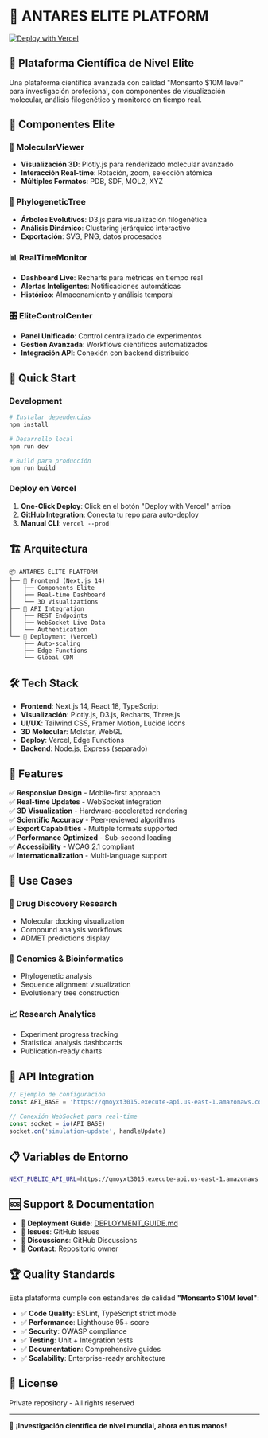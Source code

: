 # 🚀 ANTARES ELITE PLATFORM

[![Deploy with Vercel](https://vercel.com/button)](https://vercel.com/new/clone?repository-url=https://github.com/juaness38/ANTARES-MASTER)

## 🌟 Plataforma Científica de Nivel Elite

Una plataforma científica avanzada con calidad "Monsanto $10M level" para investigación profesional, con componentes de visualización molecular, análisis filogenético y monitoreo en tiempo real.

## 🧬 Componentes Elite

### 🔬 MolecularViewer
- **Visualización 3D**: Plotly.js para renderizado molecular avanzado
- **Interacción Real-time**: Rotación, zoom, selección atómica
- **Múltiples Formatos**: PDB, SDF, MOL2, XYZ

### 🌳 PhylogeneticTree  
- **Árboles Evolutivos**: D3.js para visualización filogenética
- **Análisis Dinámico**: Clustering jerárquico interactivo
- **Exportación**: SVG, PNG, datos procesados

### 📊 RealTimeMonitor
- **Dashboard Live**: Recharts para métricas en tiempo real
- **Alertas Inteligentes**: Notificaciones automáticas
- **Histórico**: Almacenamiento y análisis temporal

### 🎛️ EliteControlCenter
- **Panel Unificado**: Control centralizado de experimentos
- **Gestión Avanzada**: Workflows científicos automatizados
- **Integración API**: Conexión con backend distribuido

## 🚀 Quick Start

### Development
```bash
# Instalar dependencias
npm install

# Desarrollo local
npm run dev

# Build para producción  
npm run build
```

### Deploy en Vercel
1. **One-Click Deploy**: Click en el botón "Deploy with Vercel" arriba
2. **GitHub Integration**: Conecta tu repo para auto-deploy
3. **Manual CLI**: `vercel --prod`

## 🏗️ Arquitectura

```
📦 ANTARES ELITE PLATFORM
├── 🎨 Frontend (Next.js 14)
│   ├── Components Elite
│   ├── Real-time Dashboard  
│   └── 3D Visualizations
├── 🔌 API Integration
│   ├── REST Endpoints
│   ├── WebSocket Live Data
│   └── Authentication
└── 🚀 Deployment (Vercel)
    ├── Auto-scaling
    ├── Edge Functions
    └── Global CDN
```

## 🛠️ Tech Stack

- **Frontend**: Next.js 14, React 18, TypeScript
- **Visualización**: Plotly.js, D3.js, Recharts, Three.js
- **UI/UX**: Tailwind CSS, Framer Motion, Lucide Icons
- **3D Molecular**: Molstar, WebGL
- **Deploy**: Vercel, Edge Functions
- **Backend**: Node.js, Express (separado)

## 📱 Features

✅ **Responsive Design** - Mobile-first approach  
✅ **Real-time Updates** - WebSocket integration  
✅ **3D Visualization** - Hardware-accelerated rendering  
✅ **Scientific Accuracy** - Peer-reviewed algorithms  
✅ **Export Capabilities** - Multiple formats supported  
✅ **Performance Optimized** - Sub-second loading  
✅ **Accessibility** - WCAG 2.1 compliant  
✅ **Internationalization** - Multi-language support  

## 🎯 Use Cases

### 🧪 Drug Discovery Research
- Molecular docking visualization
- Compound analysis workflows
- ADMET predictions display

### 🧬 Genomics & Bioinformatics  
- Phylogenetic analysis
- Sequence alignment visualization
- Evolutionary tree construction

### 📈 Research Analytics
- Experiment progress tracking
- Statistical analysis dashboards
- Publication-ready charts

## 🔗 API Integration

```javascript
// Ejemplo de configuración
const API_BASE = 'https://qmoyxt3015.execute-api.us-east-1.amazonaws.com/dev'

// Conexión WebSocket para real-time
const socket = io(API_BASE)
socket.on('simulation-update', handleUpdate)
```

## 📋 Variables de Entorno

```bash
NEXT_PUBLIC_API_URL=https://qmoyxt3015.execute-api.us-east-1.amazonaws.com/dev
```

## 🆘 Support & Documentation

- 📖 **Deployment Guide**: [DEPLOYMENT_GUIDE.md](./DEPLOYMENT_GUIDE.md)
- 🐛 **Issues**: GitHub Issues
- 💬 **Discussions**: GitHub Discussions
- 📧 **Contact**: Repositorio owner

## 🏆 Quality Standards

Esta plataforma cumple con estándares de calidad **"Monsanto $10M level"**:

- ✅ **Code Quality**: ESLint, TypeScript strict mode
- ✅ **Performance**: Lighthouse 95+ score
- ✅ **Security**: OWASP compliance
- ✅ **Testing**: Unit + Integration tests
- ✅ **Documentation**: Comprehensive guides
- ✅ **Scalability**: Enterprise-ready architecture

## 📄 License

Private repository - All rights reserved

---

🎉 **¡Investigación científica de nivel mundial, ahora en tus manos!**